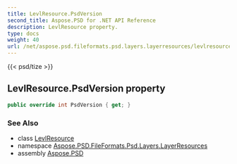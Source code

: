 ```yaml
---
title: LevlResource.PsdVersion
second_title: Aspose.PSD for .NET API Reference
description: LevlResource property. 
type: docs
weight: 40
url: /net/aspose.psd.fileformats.psd.layers.layerresources/levlresource/psdversion/
---
```

{{< psd/tize >}}
## LevlResource.PsdVersion property

```csharp
public override int PsdVersion { get; }
```

### See Also

* class [LevlResource](../)
* namespace [Aspose.PSD.FileFormats.Psd.Layers.LayerResources](../../levlresource/)
* assembly [Aspose.PSD](../../../)


